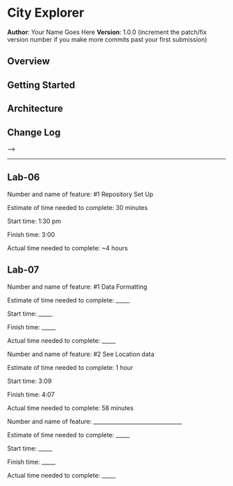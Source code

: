 # City Explorer

**Author**: Your Name Goes Here
**Version**: 1.0.0 (increment the patch/fix version number if you make more commits past your first submission)

## Overview
<!-- Provide a high level overview of what this application is and why you are building it, beyond the fact that it's an assignment for this class. (i.e. What's your problem domain?) -->

## Getting Started
<!-- What are the steps that a user must take in order to build this app on their own machine and get it running? -->

## Architecture
<!-- Provide a detailed description of the application design. What technologies (languages, libraries, etc) you're using, and any other relevant design information. -->

## Change Log
<!-- Use this area to document the iterative changes made to your application as each feature is successfully implemented. Use time stamps. Here's an examples:

01-01-2001 4:59pm - Application now has a fully-functional express server, with a GET route for the location resource.

## Credits and Collaborations
<!-- Give credit (and a link) to other people or resources that helped you build this application. -->
-->

---------------------------------------------------------------------

## Lab-06

Number and name of feature: #1 Repository Set Up

Estimate of time needed to complete: 30 minutes

Start time:  1:30 pm

Finish time: 3:00

Actual time needed to complete: ~4 hours 


## Lab-07

Number and name of feature: #1 Data Formatting

Estimate of time needed to complete: _____

Start time: _____

Finish time: _____

Actual time needed to complete: _____


Number and name of feature: #2 See Location data 

Estimate of time needed to complete: 1 hour

Start time: 3:09

Finish time: 4:07

Actual time needed to complete: 58 minutes 

Number and name of feature: ________________________________

Estimate of time needed to complete: _____

Start time: _____

Finish time: _____

Actual time needed to complete: _____
